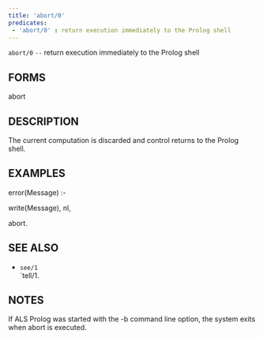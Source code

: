 ```yaml
---
title: 'abort/0'
predicates:
 - 'abort/0' : return execution immediately to the Prolog shell
---
```

`abort/0` `--` return execution immediately to the Prolog shell


## FORMS

abort


## DESCRIPTION

The current computation is discarded and control returns to the Prolog shell.


## EXAMPLES

error(Message) :-

write(Message), nl,

abort.


## SEE ALSO

- `see/1`  
`tell/1.

## NOTES

If ALS Prolog was started with the -b command line option, the system exits when abort is executed.

